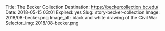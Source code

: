 Title: The Becker Collection
Destination: https://beckercollection.bc.edu/
Date: 2018-05-15 03:01
Expired: yes
Slug: story-becker-collection
Image: 2018/08-becker.png
Image_alt: black and white drawing of the Civil War
Selector_img: 2018/08-becker.png